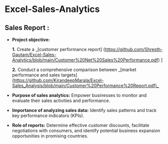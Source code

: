 # Excel-Sales-Analytics
## Sales Report :


- **Project objective:** 

    **1.** Create a _[customer performance report] (https://github.com/Shresth-Gautam/Excel-Sales-Analytics/blob/main/Customer%20Net%20Sales%20Performance.pdf) ]
  
    **2.** Conduct a comprehensive comparison between _[market performance and sales targets][(https://github.com/KirandeepMarala/Excel-Sales_Analysis/blob/main/Customer%20Performance%20Report.pdf)_
](https://github.com/Shresth-Gautam/Excel-Sales-Analytics/blob/main/Market%20Sales%20Analytics.pdf)

- **Purpose of sales analytics:** Empower businesses to monitor and evaluate their sales activities and performance.

- **Importance of analyzing sales data:** Identify sales patterns and track key performance indicators (KPIs).

- **Role of reports:** Determine effective customer discounts, facilitate negotiations with consumers, and identify potential business expansion opportunities in promising countries.
